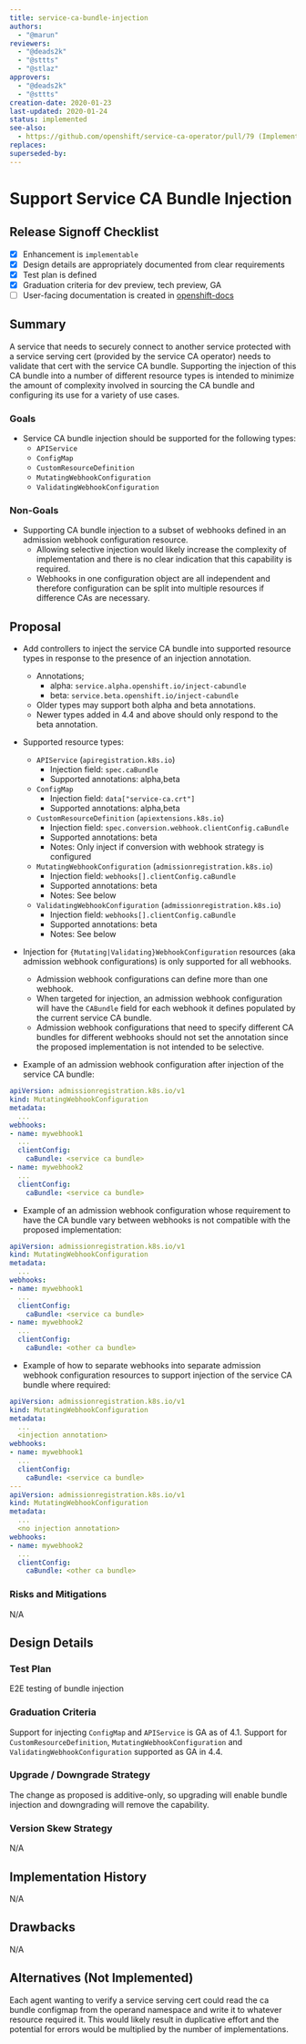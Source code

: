 ```yaml
---
title: service-ca-bundle-injection
authors:
  - "@marun"
reviewers:
  - "@deads2k"
  - "@sttts"
  - "@stlaz"
approvers:
  - "@deads2k"
  - "@sttts"
creation-date: 2020-01-23
last-updated: 2020-01-24
status: implemented
see-also:
  - https://github.com/openshift/service-ca-operator/pull/79 (Implementation)
replaces:
superseded-by:
---
```


# Support Service CA Bundle Injection

## Release Signoff Checklist

- [x] Enhancement is `implementable`
- [x] Design details are appropriately documented from clear requirements
- [x] Test plan is defined
- [x] Graduation criteria for dev preview, tech preview, GA
- [ ] User-facing documentation is created in [openshift-docs](https://github.com/openshift/openshift-docs/)

## Summary

A service that needs to securely connect to another service protected
with a service serving cert (provided by the service CA operator)
needs to validate that cert with the service CA bundle. Supporting the
injection of this CA bundle into a number of different resource types
is intended to minimize the amount of complexity involved in sourcing
the CA bundle and configuring its use for a variety of use cases.

### Goals

- Service CA bundle injection should be supported for the following
  types:
  - `APIService`
  - `ConfigMap`
  - `CustomResourceDefinition`
  - `MutatingWebhookConfiguration`
  - `ValidatingWebhookConfiguration`

### Non-Goals

- Supporting CA bundle injection to a subset of webhooks defined in an
  admission webhook configuration resource.
  - Allowing selective injection would likely increase the complexity
    of implementation and there is no clear indication that this
    capability is required.
  - Webhooks in one configuration object are all independent and
    therefore configuration can be split into multiple resources if
    difference CAs are necessary.

## Proposal

- Add controllers to inject the service CA bundle into supported
  resource types in response to the presence of an injection
  annotation.
  - Annotations;
    - alpha: `service.alpha.openshift.io/inject-cabundle`
    - beta:  `service.beta.openshift.io/inject-cabundle`
  - Older types may support both alpha and beta annotations.
  - Newer types added in 4.4 and above should only respond to the beta
    annotation.

- Supported resource types:
  - `APIService` (`apiregistration.k8s.io`)
    - Injection field: `spec.caBundle`
    - Supported annotations: alpha,beta
  - `ConfigMap`
    - Injection field: `data["service-ca.crt"]`
    - Supported annotations: alpha,beta
  - `CustomResourceDefinition` (`apiextensions.k8s.io`)
    - Injection field: `spec.conversion.webhook.clientConfig.caBundle`
    - Supported annotations: beta
    - Notes: Only inject if conversion with webhook strategy is configured
  - `MutatingWebhookConfiguration` (`admissionregistration.k8s.io`)
    - Injection field: `webhooks[].clientConfig.caBundle`
    - Supported annotations: beta
    - Notes: See below
  - `ValidatingWebhookConfiguration` (`admissionregistration.k8s.io`)
    - Injection field: `webhooks[].clientConfig.caBundle`
    - Supported annotations: beta
    - Notes: See below

- Injection for `{Mutating|Validating}WebhookConfiguration` resources
  (aka admission webhook configurations) is only supported for all
  webhooks.
  - Admission webhook configurations can define more than one webhook.
  - When targeted for injection, an admission webhook configuration
    will have the `CABundle` field for each webhook it defines
    populated by the current service CA bundle.
  - Admission webhook configurations that need to specify different CA
    bundles for different webhooks should not set the annotation since
    the proposed implementation is not intended to be selective.
- Example of an admission webhook configuration after injection of the
  service CA bundle:
```yaml
apiVersion: admissionregistration.k8s.io/v1
kind: MutatingWebhookConfiguration
metadata:
  ...
webhooks:
- name: mywebhook1
  ...
  clientConfig:
    caBundle: <service ca bundle>
- name: mywebhook2
  ...
  clientConfig:
    caBundle: <service ca bundle>
```
- Example of an admission webhook configuration whose requirement to
  have the CA bundle vary between webhooks is not compatible with the
  proposed implementation:
```yaml
apiVersion: admissionregistration.k8s.io/v1
kind: MutatingWebhookConfiguration
metadata:
  ...
webhooks:
- name: mywebhook1
  ...
  clientConfig:
    caBundle: <service ca bundle>
- name: mywebhook2
  ...
  clientConfig:
    caBundle: <other ca bundle>
```
- Example of how to separate webhooks into separate admission webhook
  configuration resources to support injection of the service CA
  bundle where required:
```yaml
apiVersion: admissionregistration.k8s.io/v1
kind: MutatingWebhookConfiguration
metadata:
  ...
  <injection annotation>
webhooks:
- name: mywebhook1
  ...
  clientConfig:
    caBundle: <service ca bundle>
---
apiVersion: admissionregistration.k8s.io/v1
kind: MutatingWebhookConfiguration
metadata:
  ...
  <no injection annotation>
webhooks:
- name: mywebhook2
  ...
  clientConfig:
    caBundle: <other ca bundle>
```

### Risks and Mitigations

N/A

## Design Details

### Test Plan

E2E testing of bundle injection

### Graduation Criteria

Support for injecting `ConfigMap` and `APIService` is GA as of
4.1. Support for `CustomResourceDefinition`,
`MutatingWebhookConfiguration` and `ValidatingWebhookConfiguration`
supported as GA in 4.4.

### Upgrade / Downgrade Strategy

The change as proposed is additive-only, so upgrading will enable
bundle injection and downgrading will remove the capability.

### Version Skew Strategy

N/A

## Implementation History

N/A

## Drawbacks

N/A

## Alternatives (Not Implemented)

Each agent wanting to verify a service serving cert could read the ca
bundle configmap from the operand namespace and write it to whatever
resource required it. This would likely result in duplicative effort
and the potential for errors would be multiplied by the number of
implementations.
